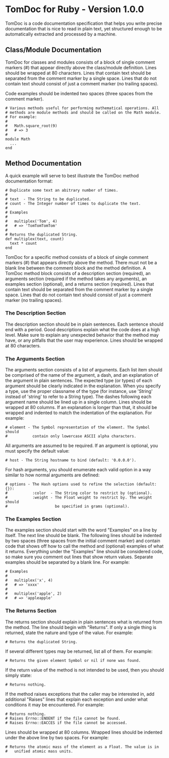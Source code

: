 TomDoc for Ruby - Version 1.0.0
============

TomDoc is a code documentation specification that helps you write precise
documentation that is nice to read in plain text, yet structured enough to be
automatically extracted and processed by a machine.


Class/Module Documentation
--------------------------

TomDoc for classes and modules consists of a block of single comment markers
(#) that appear directly above the class/module definition. Lines should be
wrapped at 80 characters. Lines that contain text should be separated from the
comment marker by a single space. Lines that do not contain text should
consist of just a comment marker (no trailing spaces).

Code examples should be indented two spaces (three spaces from the comment
marker).

    # Various methods useful for performing mathematical operations. All
    # methods are module methods and should be called on the Math module.
    # For example:
    #
    #   Math.square_root(9)
    #   # => 3
    #
    module Math
      ...
    end


Method Documentation
--------------------

A quick example will serve to best illustrate the TomDoc method documentation
format:

    # Duplicate some text an abitrary number of times.
    #
    # text  - The String to be duplicated.
    # count - The Integer number of times to duplicate the text.
    #
    # Examples
    #
    #   multiplex('Tom', 4)
    #   # => 'TomTomTomTom'
    #
    # Returns the duplicated String.
    def multiplex(text, count)
      text * count
    end

TomDoc for a specific method consists of a block of single comment markers (#)
that appears directly above the method. There must not be a blank line between
the comment block and the method definition. A TomDoc method block consists of
a description section (required), an arguments section (required if the method
takes any arguments), an examples section (optional), and a returns section
(required). Lines that contain text should be separated from the comment
marker by a single space. Lines that do not contain text should consist of
just a comment marker (no trailing spaces).

### The Description Section

The description section should be in plain sentences. Each sentence should end
with a period. Good descriptions explain what the code does at a high level.
Make sure to explain any unexpected behavior that the method may have, or any
pitfalls that the user may experience. Lines should be wrapped at 80
characters.

### The Arguments Section

The arguments section consists of a list of arguments. Each list item should
be comprised of the name of the argument, a dash, and an explanation of the
argument in plain sentences. The expected type (or types) of each argument
should be clearly indicated in the explanation. When you specify a type, use
the proper classname of the type (for instance, use 'String' instead of
'string' to refer to a String type). The dashes following each argument name
should be lined up in a single column. Lines should be wrapped at 80 columns.
If an explanation is longer than that, it should be wrapped and indented to
match the indentation of the explanation. For example:

    # element - The Symbol representation of the element. The Symbol should
    #           contain only lowercase ASCII alpha characters.

All arguments are assumed to be required. If an argument is optional, you must
specify the default value:

    # host - The String hostname to bind (default: '0.0.0.0').

For hash arguments, you should enumerate each valid option in a way similar
to how normal arguments are defined:

    # options - The Hash options used to refine the selection (default: {}):
    #           :color  - The String color to restrict by (optional).
    #           :weight - The Float weight to restrict by. The weight should
    #                     be specified in grams (optional).

### The Examples Section

The examples section should start with the word "Examples" on a line by
itself. The next line should be blank. The following lines should be indented
by two spaces (three spaces from the initial comment marker) and contain code
that shows off how to call the method and (optional) examples of what it
returns. Everything under the "Examples" line should be considered code, so
make sure you comment out lines that show return values. Separate examples
should be separated by a blank line. For example:

    # Examples
    #
    #   multiplex('x', 4)
    #   # => 'xxxx'
    #
    #   multiplex('apple', 2)
    #   # => 'appleapple'

### The Returns Section

The returns section should explain in plain sentences what is returned from
the method. The line should begin with "Returns". If only a single thing is
returned, state the nature and type of the value. For example:

    # Returns the duplicated String.

If several different types may be returned, list all of them. For example:

    # Returns the given element Symbol or nil if none was found.

If the return value of the method is not intended to be used, then you should
simply state:

    # Returns nothing.

If the method raises exceptions that the caller may be interested in, add
additional "Raises" lines that explain each exception and under what
conditions it may be encountered. For example:

    # Returns nothing.
    # Raises Errno::ENOENT if the file cannot be found.
    # Raises Errno::EACCES if the file cannot be accessed.

Lines should be wrapped at 80 columns. Wrapped lines should be indented under
the above line by two spaces. For example:

    # Returns the atomic mass of the element as a Float. The value is in
    #   unified atomic mass units.